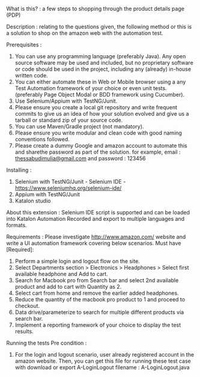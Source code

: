 What is this? : a few steps to shopping through the product details page (PDP)

Description : relating to the questions given, the following method or this is a solution to shop on the amazon web with the automation test. 

Prerequisites : 
1. You can use any programming language (preferably Java). Any open source software may be used
and included, but no proprietary software or code should be used in the project, including any
(already) in-house written code.
2. You can either automate these in Web or Mobile browser using a any Test Automation framework
of your choice or even unit tests. (preferably Page Object Modal or BDD framework using
Cucumber).
3. Use Selenium/Appium with TestNG/Junit.
4. Please ensure you create a local git repository and write frequent commits to give us an idea of how
your solution evolved and give us a tarball or standard zip of your source code.
5. You can use Maven/Gradle project (not mandatory).
6. Please ensure you write modular and clean code with good naming conventions followed.
7. Please create a dummy Google and amazon account to automate this and sharethe password
as part of the solution. for example, email : thessabudimulia@gmail.com and password : 123456


Installing :
1. Selenium with TestNG/Junit - Selenium IDE - https://www.seleniumhq.org/selenium-ide/
2. Appium with TestNG/Junit
3. Katalon studio

About this extension :
Selenium IDE script is supported and can be loaded into Katalon Automation Recorded and export to multiple languages and formats.

Requirements :
Please investigate http://www.amazon.com/ website and write a UI automation framework covering
below scenarios. Must have [Required]:
1. Perform a simple login and logout flow on the site.
2. Select Departments section > Electronics > Headphones > Select first available headphone and Add
to cart.
3. Search for Macbook pro from Search bar and select 2nd available product and add to cart with
Quantity as 2.
4. Select cart from home and remove the earlier added headphones.
5. Reduce the quantity of the macbook pro product to 1 and proceed to checkout.
6. Data drive/parameterize to search for multiple different products via search bar.
7. Implement a reporting framework of your choice to display the test results.

Running the tests 
Pre condition :
1. For the login and logout scenario, user already registered account in the amazon website. Then, you can get this file for running these test case with download or export A-LoginLogout filename : A-LoginLogout.java

